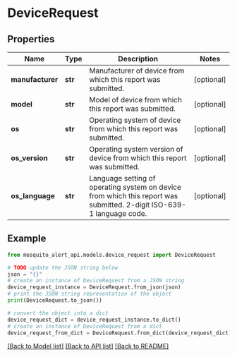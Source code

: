 # DeviceRequest


## Properties

Name | Type | Description | Notes
------------ | ------------- | ------------- | -------------
**manufacturer** | **str** | Manufacturer of device from which this report was submitted. | [optional] 
**model** | **str** | Model of device from which this report was submitted. | [optional] 
**os** | **str** | Operating system of device from which this report was submitted. | [optional] 
**os_version** | **str** | Operating system version of device from which this report was submitted. | [optional] 
**os_language** | **str** | Language setting of operating system on device from which this report was submitted. 2-digit ISO-639-1 language code. | [optional] 

## Example

```python
from mosquito_alert_api.models.device_request import DeviceRequest

# TODO update the JSON string below
json = "{}"
# create an instance of DeviceRequest from a JSON string
device_request_instance = DeviceRequest.from_json(json)
# print the JSON string representation of the object
print(DeviceRequest.to_json())

# convert the object into a dict
device_request_dict = device_request_instance.to_dict()
# create an instance of DeviceRequest from a dict
device_request_from_dict = DeviceRequest.from_dict(device_request_dict)
```
[[Back to Model list]](../README.md#documentation-for-models) [[Back to API list]](../README.md#documentation-for-api-endpoints) [[Back to README]](../README.md)


